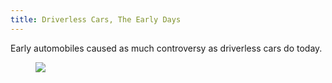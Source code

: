 ```yaml
---
title: Driverless Cars, The Early Days
---
```


Early automobiles caused as much controversy as driverless cars do today.

<figure>
  <a href="https://www.1843magazine.com/technology/driving-lessons"><img src="https://1843magazine.static-economist.com/sites/default/files/styles/article-main-image-overlay/public/201610_TE_CAR_001-header.jpg"></a>
</figure>
